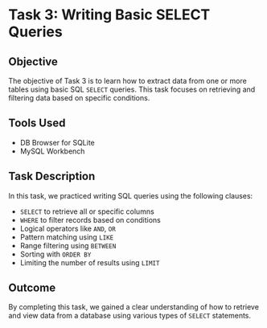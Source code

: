 # Task 3: Writing Basic SELECT Queries

## Objective
The objective of Task 3 is to learn how to extract data from one or more tables using basic SQL `SELECT` queries. This task focuses on retrieving and filtering data based on specific conditions.

## Tools Used
- DB Browser for SQLite
- MySQL Workbench

## Task Description
In this task, we practiced writing SQL queries using the following clauses:
- `SELECT` to retrieve all or specific columns
- `WHERE` to filter records based on conditions
- Logical operators like `AND`, `OR`
- Pattern matching using `LIKE`
- Range filtering using `BETWEEN`
- Sorting with `ORDER BY`
- Limiting the number of results using `LIMIT`

## Outcome
By completing this task, we gained a clear understanding of how to retrieve and view data from a database using various types of `SELECT` statements.

